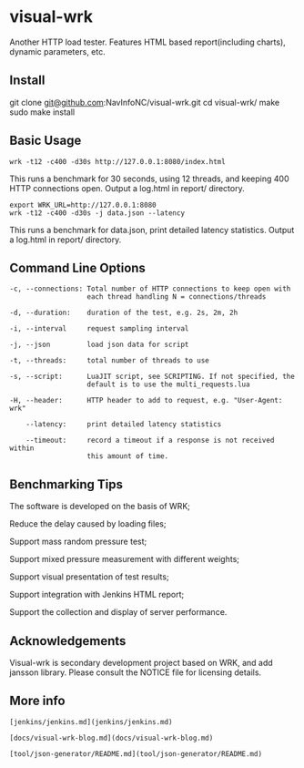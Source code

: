 # visual-wrk

Another HTTP load tester. Features HTML based report(including charts), dynamic parameters, etc.

## Install

git clone git@github.com:NavInfoNC/visual-wrk.git
cd visual-wrk/
make
sudo make install

## Basic Usage

    wrk -t12 -c400 -d30s http://127.0.0.1:8080/index.html

  This runs a benchmark for 30 seconds, using 12 threads, and keeping
  400 HTTP connections open.
  Output a log.html in report/ directory.

    export WRK_URL=http://127.0.0.1:8080
    wrk -t12 -c400 -d30s -j data.json --latency

  This runs a benchmark for data.json, print detailed latency statistics.
  Output a log.html in report/ directory.

## Command Line Options

    -c, --connections: Total number of HTTP connections to keep open with
                       each thread handling N = connections/threads

    -d, --duration:    duration of the test, e.g. 2s, 2m, 2h

    -i, --interval     request sampling interval

    -j, --json         load json data for script

    -t, --threads:     total number of threads to use

    -s, --script:      LuaJIT script, see SCRIPTING. If not specified, the
                       default is to use the multi_requests.lua

    -H, --header:      HTTP header to add to request, e.g. "User-Agent: wrk"

        --latency:     print detailed latency statistics

        --timeout:     record a timeout if a response is not received within
                       this amount of time.

## Benchmarking Tips

  The software is developed on the basis of WRK;

  Reduce the delay caused by loading files;

  Support mass random pressure test;

  Support mixed pressure measurement with different weights;

  Support visual presentation of test results;

  Support integration with Jenkins HTML report;

  Support the collection and display of server performance.

## Acknowledgements

  Visual-wrk is secondary development project based on WRK, and add jansson
  library. Please consult the NOTICE file for licensing details.

## More info

    [jenkins/jenkins.md](jenkins/jenkins.md)

    [docs/visual-wrk-blog.md](docs/visual-wrk-blog.md)

    [tool/json-generator/README.md](tool/json-generator/README.md)
